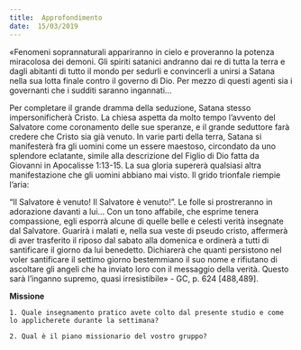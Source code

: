 ```yaml
---
title:  Approfondimento
date:  15/03/2019
---
```


«Fenomeni soprannaturali appariranno in cielo e proveranno la potenza miracolosa dei demoni. Gli spiriti satanici andranno dai re di tutta la terra e dagli abitanti di tutto il mondo per sedurli e convincerli a unirsi a Satana nella sua lotta finale contro il governo di Dio. Per mezzo di questi agenti sia i governanti che i sudditi saranno ingannati… 

Per completare il grande dramma della seduzione, Satana stesso impersonificherà Cristo. La chiesa aspetta da molto tempo l’avvento del Salvatore come coronamento delle sue speranze, e il grande seduttore farà credere che Cristo sia già venuto. In varie parti della terra, Satana si manifesterà fra gli uomini come un essere maestoso, circondato da uno splendore eclatante, simile alla descrizione del Figlio di Dio fatta da Giovanni in Apocalisse 1:13-15. La sua gloria supererà qualsiasi altra manifestazione che gli uomini abbiano mai visto. Il grido trionfale riempie l’aria:

“Il Salvatore è venuto! Il Salvatore è venuto!”. Le folle si prostreranno in adorazione davanti a lui… Con un tono affabile, che esprime tenera compassione, egli esporrà alcune di quelle belle e celesti verità insegnate dal Salvatore. Guarirà i malati e, nella sua veste di pseudo cristo, affermerà di aver trasferito il riposo dal sabato alla domenica e ordinerà a tutti di santificare il giorno da lui benedetto. Dichiarerà che quanti persistono nel voler santificare il settimo giorno bestemmiano il suo nome e rifiutano di ascoltare gli angeli che ha inviato loro con il messaggio della verità. Questo sarà l’inganno supremo, quasi irresistibile» - GC, p. 624 [488,489].

**Missione**

`1. Quale insegnamento pratico avete colto dal presente studio e come lo applicherete durante la settimana?`

`2. Qual è il piano missionario del vostro gruppo?`